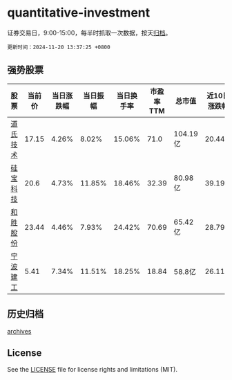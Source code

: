 # quantitative-investment

证券交易日，9:00-15:00，每半时抓取一次数据，按天[归档](archives)。

`更新时间：2024-11-20 13:37:25 +0800`

## 强势股票

|股票|当前价|当日涨跌幅|当日振幅|当日换手率|市盈率TTM|总市值|近10日涨跌幅|
|----|----|----|----|----|----|----|----|
|[道氏技术](https://xueqiu.com/S/SZ300409)|17.15|4.26%|8.02%|15.06%|71.0|104.19亿|20.44%|
|[硅宝科技](https://xueqiu.com/S/SZ300019)|20.6|4.73%|11.85%|18.46%|32.39|80.98亿|39.19%|
|[和胜股份](https://xueqiu.com/S/SZ002824)|23.44|4.46%|7.93%|24.42%|70.69|65.42亿|28.79%|
|[宁波建工](https://xueqiu.com/S/SH601789)|5.41|7.34%|11.51%|18.25%|18.84|58.8亿|26.11%|

## 历史归档

[archives](archives)

## License

See the [LICENSE](LICENSE) file for license rights and limitations (MIT).